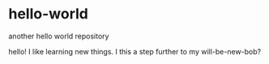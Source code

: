 # hello-world
another hello world repository

hello!
I like learning new things. I this a step further to my will-be-new-bob?
